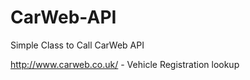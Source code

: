 # CarWeb-API

Simple Class to Call CarWeb API

http://www.carweb.co.uk/ - Vehicle Registration lookup

